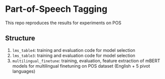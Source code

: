 # Part-of-Speech Tagging

This repo reproduces the results for experiments on POS

## Structure
1. ``lms_table4``: training and evaluation code for model selection
2. ``lms_table3``: training and evaluation code for model selection
3. ``multilingual_finetune``: training, evaluation, feature extraction of mBERT models for multilingual finetuning on POS dataset (English + 5 pivot languages)
